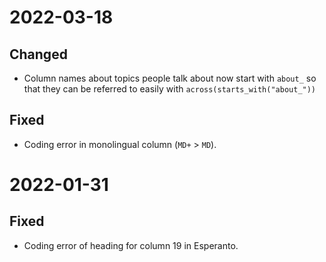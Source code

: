 # 2022-03-18

## Changed

- Column names about topics people talk about now start with `about_` so that they can be referred to easily with `across(starts_with("about_"))`

## Fixed

- Coding error in monolingual column (`MD+` > `MD`).




# 2022-01-31

## Fixed

- Coding error of heading for column 19 in Esperanto.
 
